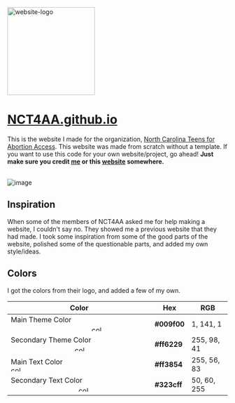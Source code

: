 <img alt="website-logo" src="https://user-images.githubusercontent.com/85963782/192546650-1e2a4e69-dee1-4547-87a7-3ee68ad54d96.png" width="200">

# [NCT4AA.github.io](https://nct4aa.github.io/)
This is the website I made for the organization, [North Carolina Teens for Abortion Access](https://www.instagram.com/ncteensforabortionaccess/). This website was made from scratch without a template. If you want to use this code for your own website/project, go ahead! **Just make sure you credit [me](https://github.com/Traptricker) or this [website](https://nct4aa.github.io/) somewhere.**

\
![image](https://user-images.githubusercontent.com/85963782/192550593-2995cc1b-0055-4c18-9145-b61c8bd36746.png)


## Inspiration
When some of the members of NCT4AA asked me for help making a website, I couldn't say no. They showed me a previous website that they had made. I took some inspiration from some of the good parts of the website, polished some of the questionable parts, and added my own style/ideas.

## Colors
I got the colors from their logo, and added a few of my own.

| Color                                                        | Hex              | RGB           | 
| ------------------------------------------------------------ | ---------------- | ------------- |
| Main Theme Color $~~~~~~~~~~~~~~~~~~~~~~~~~~~~~~~~~~~~~~~~~~$ <img alt="color" src="https://user-images.githubusercontent.com/85963782/182092179-9e89b0a9-4074-4ff7-9812-9135e6e9c944.png" width="30" height="12">                 | **#009f00**      | 1, 141, 1   |
| Secondary Theme Color $~~~~~~~~~~~~~~~~~~~~~~~~~~~~~~~~~$ <img alt="color" src="https://user-images.githubusercontent.com/85963782/182092512-096fa655-0f9a-4bb9-9ace-3fce275c1cae.png" width="30" height="12">                      | **#ff6229**      | 255, 98, 41   |
| Main Text Color $~~~~~~~~~~~~~~~~~~~~~~~~~~~~~~~~~~~~~$ <img alt="color" src="https://user-images.githubusercontent.com/85963782/182092687-1fa550a5-c774-4640-acc6-7e0e2fb46639.png" width="30" height="12">                 | **#ff3854**      | 255, 56, 83   |
| Secondary Text Color $~~~~~~~~~~~~~~~~~~~~~~~~~~~~~~~~~~~$ <img alt="color" src="https://user-images.githubusercontent.com/85963782/182094415-af942f2e-d4e4-4c75-be7a-aad571cb7d9f.png" width="30" height="12">                 | **#323cff**      | 50, 60, 255   |
